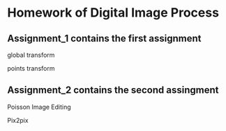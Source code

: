 # Homework of Digital Image Process

## Assignment_1 contains the first assignment

  global transform

  points transform

## Assignment_2 contains the second assingment

  Poisson Image Editing

  Pix2pix
